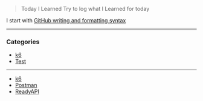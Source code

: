 > Today I Learned
Try to log what I Learned for today

I start with [GitHub writing and formatting syntax](https://help.github.com/articles/basic-writing-and-formatting-syntax/)

---

### Categories

* [k6](#k6)
* [Test](#test)

---

- [k6](k6/intro.md)
- [Postman](test/postman/example.md)
- [ReadyAPI](test/ReadyAPI/README.md)